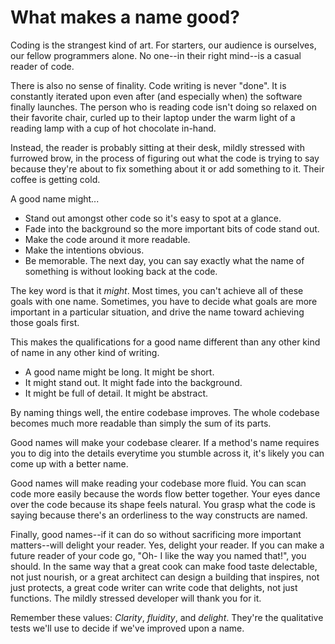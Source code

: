 # What makes a name good?

Coding is the strangest kind of art. For starters, our audience is ourselves, our fellow programmers alone. No one--in their right mind--is a casual reader of code. 

There is also no sense of finality. Code writing is never "done". It is constantly iterated upon even after (and especially when) the software finally launches. The person who is reading code isn't doing so relaxed on their favorite chair, curled up to their laptop under the warm light of a reading lamp with a cup of hot chocolate in-hand. 

Instead, the reader is probably sitting at their desk, mildly stressed with furrowed brow, in the process of figuring out what the code is trying to say because they're about to fix something about it or add something to it. Their coffee is getting cold.

A good name might...

* Stand out amongst other code so it's easy to spot at a glance.
* Fade into the background so the more important bits of code stand out.
* Make the code around it more readable.
* Make the intentions obvious.
* Be memorable. The next day, you can say exactly what the name of something is without looking back at the code.

The key word is that it _might_. Most times, you can't achieve all of these goals with one name. Sometimes, you have to decide what goals are more important in a particular situation, and drive the name toward achieving those goals first.

This makes the qualifications for a good name different than any other kind of name in any other kind of writing. 

* A good name might be long. It might be short.
* It might stand out. It might fade into the background. 
* It might be full of detail. It might be abstract. 

By naming things well, the entire codebase improves. The whole codebase becomes much more readable than simply the sum of its parts. 

Good names will make your codebase clearer. If a method's name requires you to dig into the details everytime you stumble across it, it's likely you can come up with a better name.

Good names will make reading your codebase more fluid. You can scan code more easily because the words flow better together. Your eyes dance over the code because its shape feels natural. You grasp what the code is saying because there's an orderliness to the way constructs are named.

Finally, good names--if it can do so without sacrificing more important matters--will delight your reader. Yes, delight your reader. If you can make a future reader of your code go, "Oh- I like the way you named that!", you should. In the same way that a great cook can make food taste delectable, not just nourish, or a great architect can design a building that inspires, not just protects, a great code writer can write code that delights, not just functions. The mildly stressed developer will thank you for it.

Remember these values: *Clarity*, *fluidity*, and *delight*. They're the qualitative tests we'll use to decide if we've improved upon a name.

